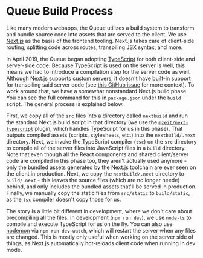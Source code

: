 # Queue Build Process

Like many modern webapps, the Queue utilizes a build system to transform and bundle source code into assets that are served to the client. We use [Next.js](https://github.com/zeit/next.js/) as the basis of the frontend tooling. Next.js takes care of client-side routing, splitting code across routes, transpiling JSX syntax, and more.

In April 2019, the Queue began adopting [TypeScript](https://www.typescriptlang.org/) for both client-side and server-side code. Because TypeScript is used on the server is well, this means we had to introduce a compilation step for the server code as well. Although Next.js supports custom servers, it doesn't have built-in support for transpiling said server code (see [this GitHub issue](https://github.com/zeit/next.js/issues/1735) for more context). To work around that, we have a somewhat nonstandard Next.js build phase. You can see the full command for this in `package.json` under the `build` script. The general process is explained below.

First, we copy all of the `src` files into a directory called `nextbuild` and run the standard Next.js build script in that directory (we use the [`@zeit/next-typescript`](https://github.com/zeit/next-plugins/tree/master/packages/next-typescript) plugin, which handles TypeScript for us in this phase). That outputs compiled assets (scripts, stylesheets, etc.) into the `nextbuild/.next` directory. Next, we invoke the TypeScript compiler (`tsc`) on the `src` directory to compile all of the server files into JavaScript files in a `build` directory. Note that even though all the React components and shared client/server code are compiled in this phase too, they aren't actually used anymore - only the bundled assets generated by the Next.js toolchain are ever seen on the client in production. Next, we copy the `nextbuild/.next` directory to `build/.next` - this leaves the source files (which are no longer neede) behind, and only includes the bundled assets that'll be served in production. Finally, we manually copy the static files from `src/static` to `build/static`, as the `tsc` compiler doesn't copy those for us.

The story is a little bit different in development, where we don't care about precompiling all the files. In development (`npm run dev`), we use [`node-ts`](https://github.com/TypeStrong/ts-node) to compile and execute TypeScript for us on the fly. You can also use [nodemon](https://nodemon.io/) via `npm run dev-watch`, which will restart the server when any files are changed. This is mostly only useful when working on the server side of things, as Next.js automatically hot-reloads client code when running in dev mode.
